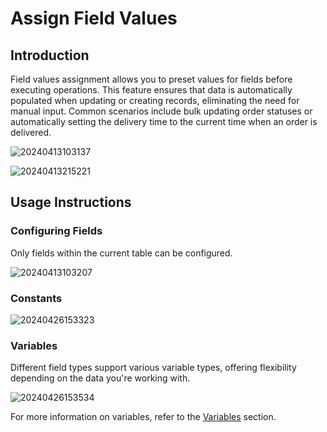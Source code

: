 # Assign Field Values

## Introduction

Field values assignment allows you to preset values for fields before executing operations. This feature ensures that data is automatically populated when updating or creating records, eliminating the need for manual input. Common scenarios include bulk updating order statuses or automatically setting the delivery time to the current time when an order is delivered.

![20240413103137](https://static-docs.nocobase.com/20240413103137.png)

![20240413215221](https://static-docs.nocobase.com/20240413215221.png)

## Usage Instructions

### Configuring Fields

Only fields within the current table can be configured.

![20240413103207](https://static-docs.nocobase.com/20240413103207.png)

### Constants

![20240426153323](https://nocobase-docs.oss-cn-beijing.aliyuncs.com/20240426153323.png)

### Variables

Different field types support various variable types, offering flexibility depending on the data you're working with.

![20240426153534](https://nocobase-docs.oss-cn-beijing.aliyuncs.com/20240426153534.png)

For more information on variables, refer to the [Variables](/handbook/ui/variables) section.
